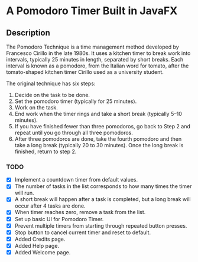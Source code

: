 # A Pomodoro Timer Built in JavaFX

## Description
The Pomodoro Technique is a time management method developed by Francesco Cirillo in the late 1980s. It uses a kitchen timer to break work into intervals, typically 25 minutes in length, separated by short breaks. Each interval is known as a pomodoro, from the Italian word for tomato, after the tomato-shaped kitchen timer Cirillo used as a university student.

The original technique has six steps:
1. Decide on the task to be done.
2. Set the pomodoro timer (typically for 25 minutes).
3. Work on the task.
4. End work when the timer rings and take a short break (typically 5–10 minutes). 
5. If you have finished fewer than three pomodoros, go back to Step 2 and repeat until you go through all three pomodoros.
6. After three pomodoros are done, take the fourth pomodoro and then take a long break (typically 20 to 30 minutes). 
Once the long break is finished, return to step 2.

### TODO
- [X] Implement a countdown timer from default values.
- [X] The number of tasks in the list corresponds to how many times the timer will run.
- [X] A short break will happen after a task is completed, but a long break will occur after 4 tasks are done.
- [X] When timer reaches zero, remove a task from the list.
- [X] Set up basic UI for Pomodoro Timer.
- [X] Prevent multiple timers from starting through repeated button presses.
- [X] Stop button to cancel current timer and reset to default.
- [X] Added Credits page.
- [X] Added Help page.
- [X] Added Welcome page.